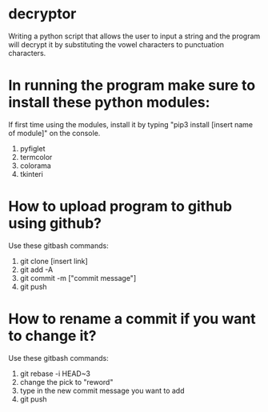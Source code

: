 # decryptor
Writing a python script that allows the user to input a string and the program will decrypt it by substituting the vowel characters to punctuation characters.

# In running the program make sure to install these python modules:
If first time using the modules, install it by typing "pip3 install [insert name of module]" on the console.
1. pyfiglet
2. termcolor
3. colorama 
4. tkinteri

# How to upload program to github using github?
Use these gitbash commands:
1. git clone [insert link]
2. git add -A
3. git commit -m ["commit message"]
4. git push

# How to rename a commit if you want to change it?
Use these gitbash commands:
1. git rebase -i HEAD~3
2. change the pick to "reword"
3. type in the new commit message you want to add
4. git push
